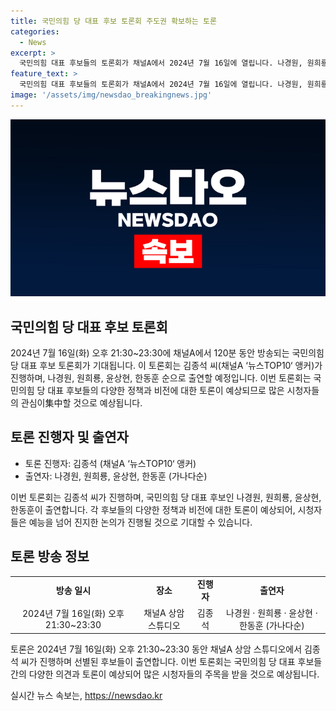 ```yaml
---
title: 국민의힘 당 대표 후보 토론회 주도권 확보하는 토론
categories:
  - News
excerpt: >
  국민의힘 대표 후보들의 토론회가 채널A에서 2024년 7월 16일에 열립니다. 나경원, 원희룡, 윤상현, 한동훈 후보가 출연하여 김종석 앵커가 진행합니다. 현 정치 이슈에 관심 있는 사람들에게 주목받을 토론회가 될 것으로 예상됩니다.
feature_text: >
  국민의힘 대표 후보들의 토론회가 채널A에서 2024년 7월 16일에 열립니다. 나경원, 원희룡, 윤상현, 한동훈 후보가 출연하여 김종석 앵커가 진행합니다. 현 정치 이슈에 관심 있는 사람들에게 주목받을 토론회가 될 것으로 예상됩니다.
image: '/assets/img/newsdao_breakingnews.jpg'
---
```


<p><img src="/assets/img/newsdao_breakingnews.jpg" alt="implanttips 속보" /></p>

<h2>국민의힘 당 대표 후보 토론회</h2>

<p data-ke-size="size16"></p>

<p>2024년 7월 16일(화) 오후 21:30~23:30에 채널A에서 120분 동안 방송되는 국민의힘 당 대표 후보 토론회가 기대됩니다. 이 토론회는 김종석 씨(채널A ‘뉴스TOP10‘ 앵커)가 진행하며, 나경원, 원희룡, 윤상현, 한동훈 순으로 출연할 예정입니다. 이번 토론회는 국민의힘 당 대표 후보들의 다양한 정책과 비전에 대한 토론이 예상되므로 많은 시청자들의 관심이集中할 것으로 예상됩니다.</p>

<p data-ke-size="size16"></p>

<h2 data-ke-size="size26">토론 진행자 및 출연자</h2>

<ul>
    <li>토론 진행자: 김종석 (채널A ‘뉴스TOP10‘ 앵커)</li>
    <li>출연자: 나경원, 원희룡, 윤상현, 한동훈 (가나다순)</li>
</ul>

<p>이번 토론회는 김종석 씨가 진행하며, 국민의힘 당 대표 후보인 나경원, 원희룡, 윤상현, 한동훈이 출연합니다. 각 후보들의 다양한 정책과 비전에 대한 토론이 예상되어, 시청자들은 예능을 넘어 진지한 논의가 진행될 것으로 기대할 수 있습니다.</p>

<p data-ke-size="size16"></p>

<h2 data-ke-size="size26">토론 방송 정보</h2>

<table>
    <tr>
        <td style="text-align: center; height: 17px;"><b>방송 일시</b></td>
        <td style="text-align: center; height: 17px;"><b>장소</b></td>
        <td style="text-align: center; height: 17px;"><b>진행자</b></td>
        <td style="text-align: center; height: 17px;"><b>출연자</b></td>
    </tr>
    <tr>
        <td style="text-align: center; height: 17px;">2024년 7월 16일(화) 오후 21:30~23:30</td>
        <td style="text-align: center; height: 17px;">채널A 상암 스튜디오</td>
        <td style="text-align: center; height: 17px;">김종석</td>
        <td style="text-align: center; height: 17px;">나경원 · 원희룡 · 윤상현 · 한동훈 (가나다순)</td>
    </tr>
</table>

<p>토론은 2024년 7월 16일(화) 오후 21:30~23:30 동안 채널A 상암 스튜디오에서 김종석 씨가 진행하며 선별된 후보들이 출연합니다. 이번 토론회는 국민의힘 당 대표 후보들 간의 다양한 의견과 토론이 예상되어 많은 시청자들의 주목을 받을 것으로 예상됩니다.</p>

<p data-ke-size="size16"></p>
실시간 뉴스 속보는, <a href="https://newsdao.kr" rel="dofollow">https://newsdao.kr</a>


